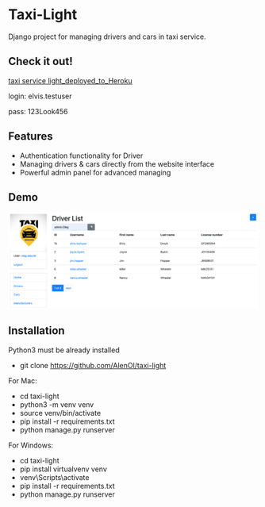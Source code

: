 # Taxi-Light

Django project for managing drivers and cars in taxi service.

## Check it out!

[taxi service light_deployed_to_Heroku](https://taxi-light.herokuapp.com/)

login: elvis.testuser

pass: 123Look456

## Features

* Authentication functionality for Driver
* Managing drivers & cars directly from the website interface
* Powerful admin panel for advanced managing

## Demo

![Website Interface](taxi_screen.png)

## Installation

Python3 must be already installed

* git clone https://github.com/AlenOl/taxi-light

For Mac:

* cd taxi-light
* python3 -m venv venv
* source venv/bin/activate
* pip install -r requirements.txt
* python manage.py runserver

For Windows:

* cd taxi-light
* pip install virtualvenv venv
* venv\Scripts\activate
* pip install -r requirements.txt
* python manage.py runserver 
